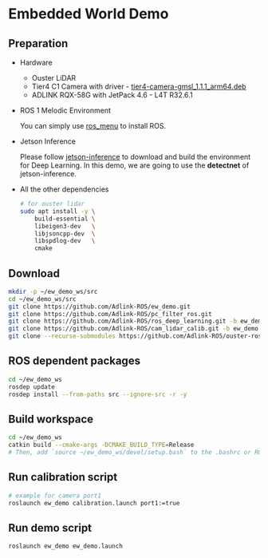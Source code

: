 # Embedded World Demo

## Preparation

- Hardware
    - Ouster LiDAR
    - Tier4 C1 Camera with driver - [tier4-camera-gmsl_1.1.1_arm64.deb](https://github.com/tier4/tier4_automotive_hdr_camera/releases/tag/v1.1.1)
    - ADLINK RQX-58G with JetPack 4.6 - L4T R32.6.1

- ROS 1 Melodic Environment

    You can simply use [ros_menu](https://github.com/Adlink-ROS/ros_menu) to install ROS.

- Jetson Inference

    Please follow [jetson-inference](https://github.com/Adlink-ROS/ros_deep_learning#jetson-inference) to download and build the environment for Deep Learning. In this demo, we are going to use the **detectnet** of jetson-inference.

- All the other dependencies

    ```bash
    # for ouster lidar
    sudo apt install -y \
        build-essential \
        libeigen3-dev   \
        libjsoncpp-dev  \
        libspdlog-dev   \
        cmake
    ```

## Download

```bash
mkdir -p ~/ew_demo_ws/src
cd ~/ew_demo_ws/src
git clone https://github.com/Adlink-ROS/ew_demo.git
git clone https://github.com/Adlink-ROS/pc_filter_ros.git
git clone https://github.com/Adlink-ROS/ros_deep_learning.git -b ew_demo
git clone https://github.com/Adlink-ROS/cam_lidar_calib.git -b ew_demo
git clone --recurse-submodules https://github.com/Adlink-ROS/ouster-ros.git -b ew_demo
```

## ROS dependent packages

```bash
cd ~/ew_demo_ws
rosdep update
rosdep install --from-paths src --ignore-src -r -y
```

## Build workspace

```bash
cd ~/ew_demo_ws
catkin build --cmake-args -DCMAKE_BUILD_TYPE=Release
# Then, add `source ~/ew_demo_ws/devel/setup.bash` to the .bashrc or ROS Menu
```

## Run calibration script

```bash
# example for camera port1
roslaunch ew_demo calibration.launch port1:=true
```

## Run demo script

```bash
roslaunch ew_demo ew_demo.launch
```

